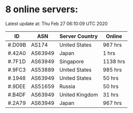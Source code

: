 # 8 online servers:

Latest update at: Thu Feb 27 06:10:09 UTC 2020

| ID | ASN | Server Country | Online |
| -- | --- | -------------- | ------ |
| #.D09B | AS174 | United States | 967 hrs |
| #.42A0 | AS63949 | Japan | 1 hrs |
| #.7F1D | AS63949 | Singapore | 1138 hrs |
| #.9FC3 | AS53889 | United States | 985 hrs |
| #.1948 | AS63949 | United States | 50 hrs |
| #.9DEE | AS51659 | Russia | 50 hrs |
| #.B4DF | AS63949 | United Kingdom | 31 hrs |
| #.2A79 | AS63949 | Japan | 967 hrs |

